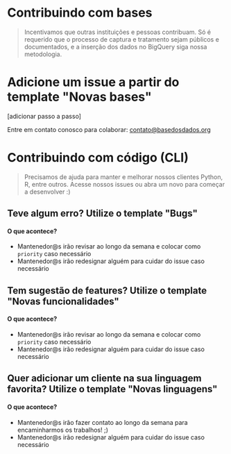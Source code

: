 # Contribuindo com bases

> Incentivamos que outras instituições e pessoas contribuam. Só é requerido que o processo de captura e tratamento sejam públicos e documentados, e a inserção dos dados no BigQuery siga nossa metodologia.

# Adicione um issue a partir do template "Novas bases"

[adicionar passo a passo]

Entre em contato conosco para colaborar: contato@basedosdados.org

# Contribuindo com código (CLI)
> Precisamos de ajuda para manter e melhorar nossos clientes Python, R, entre outros. Acesse nossos issues ou abra um novo para começar a desenvolver :)

## Teve algum erro? Utilize o template "Bugs"

#### O que acontece?
- Mantenedor@s irão revisar ao longo da semana e colocar como `priority` caso necessário
- Mantenedor@s irão redesignar alguém para cuidar do issue caso necessário

## Tem sugestão de features? Utilize o template "Novas funcionalidades"

#### O que acontece?
- Mantenedor@s irão revisar ao longo da semana e colocar como `priority` caso necessário
- Mantenedor@s irão redesignar alguém para cuidar do issue caso necessário

## Quer adicionar um cliente na sua linguagem favorita? Utilize o template "Novas linguagens"

#### O que acontece?
- Mantenedor@s irão fazer contato ao longo da semana para encaminharmos os trabalhos! ;)
- Mantenedor@s irão redesignar alguém para cuidar do issue caso necessário
